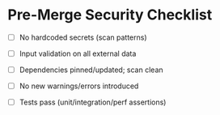 # Pre-Merge Security Checklist

- [ ] No hardcoded secrets (scan patterns)
- [ ] Input validation on all external data
- [ ] Dependencies pinned/updated; scan clean
- [ ] No new warnings/errors introduced
- [ ] Tests pass (unit/integration/perf assertions)

